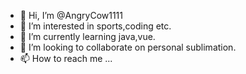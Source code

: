 - 👋 Hi, I’m @AngryCow1111
- 👀 I’m interested in sports,coding etc.
- 🌱 I’m currently learning java,vue.
- 💞️ I’m looking to collaborate on personal sublimation.
- 📫 How to reach me ...

<!---
AngryCow1111/AngryCow1111 is a ✨ special ✨ repository because its `README.md` (this file) appears on your GitHub profile.
You can click the Preview link to take a look at your changes.
--->

